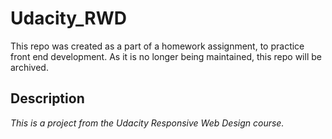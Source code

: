 # Udacity_RWD

This repo was created as a part of a homework assignment, to practice 
front end development. As it is no longer being maintained, this repo 
will be archived.

## Description

_This is a project from the Udacity Responsive Web Design course._ 
